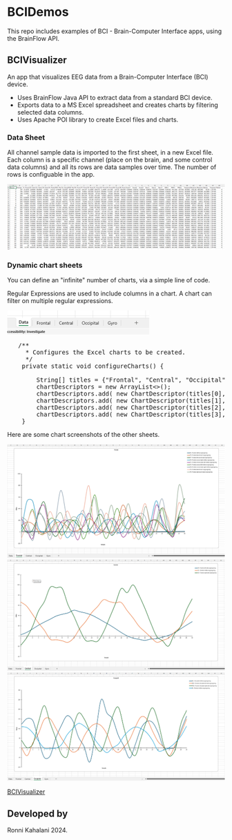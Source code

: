 # BCIDemos

This repo includes examples of BCI - Brain-Computer Interface apps, using the BrainFlow API.

## BCIVisualizer
An app that visualizes EEG data from a Brain-Computer Interface (BCI) device.
- Uses BrainFlow Java API to extract data from a standard BCI device.
- Exports data to a MS Excel spreadsheet and creates charts by filtering selected data columns.
- Uses Apache POI library to create Excel files and charts.

### Data Sheet
All channel sample data is imported to the first sheet, in a new Excel file.
Each column is a specific channel (place on the brain, and some control data columns) and all its rows are data samples over time.
The number of rows is configuable in the app.

![Data Sheet](doc/BCIVizualizer-data.png) 

### Dynamic chart sheets
You can define an "infinite" number of charts, via a simple line of code.

Regular Expressions are used to include columns in a chart.
A chart can filter on multiple regular expressions.

![Chart Sheets](doc/BCIVizualizer-sheets.png)

<pre>
   /**
     * Configures the Excel charts to be created.
     */
    private static void configureCharts() {

        String[] titles = {"Frontal", "Central", "Occipital", "Gyro"};
        chartDescriptors = new ArrayList<>();
        chartDescriptors.add( new ChartDescriptor(titles[0], List.of("(?i)^F.*$"), false, titles[0], SAMPLE_TITLE, VALUE_TITLE, MarkerStyle.DOT));
        chartDescriptors.add( new ChartDescriptor(titles[1], List.of("(?i)^C.*$"), false, titles[1], SAMPLE_TITLE, VALUE_TITLE, MarkerStyle.DOT));
        chartDescriptors.add( new ChartDescriptor(titles[2], List.of("(?i)^O.*$", "(?i)^PO.*$", "(?i)^Pz.*$"), false, titles[2], SAMPLE_TITLE, VALUE_TITLE, MarkerStyle.DOT));
        chartDescriptors.add( new ChartDescriptor(titles[3], List.of("(?i)^Gyro.*$"), false, titles[3], SAMPLE_TITLE, VALUE_TITLE, MarkerStyle.DOT));
    }
</pre>

Here are some chart screenshots of the other sheets.

![Frontal](doc/BCIVizualizer-sheets-1.png)
![Central](doc/BCIVizualizer-sheets-2.png)
![Occipital](doc/BCIVizualizer-sheets-3.png)


[BCIVisualizer](src/org/example/bci/visualizer/README.md)

## Developed by
Ronni Kahalani 2024.

